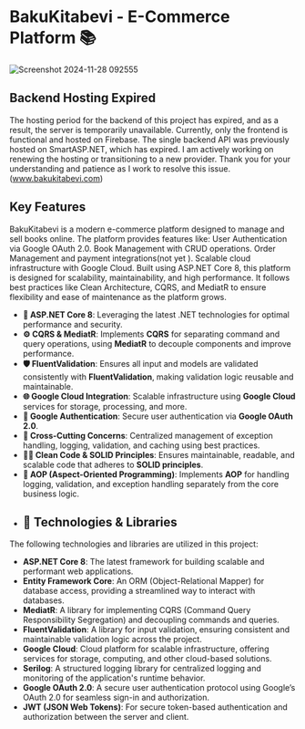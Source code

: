 #  BakuKitabevi - E-Commerce Platform 📚
![Screenshot 2024-11-28 092555](https://github.com/user-attachments/assets/e2e2b11a-ed0c-447c-92c0-9aa2e1b8ee07)

## Backend Hosting Expired

The hosting period for the backend of this project has expired, and as a result, the server is temporarily unavailable. Currently, only the frontend is functional and hosted on Firebase. The single backend API was previously hosted on SmartASP.NET, which has expired. I am actively working on renewing the hosting or transitioning to a new provider. Thank you for your understanding and patience as I work to resolve this issue.(www.bakukitabevi.com)



## Key Features
BakuKitabevi is a modern e-commerce platform designed to manage and sell books online. The platform provides features like:
User Authentication via Google OAuth 2.0.
Book Management with CRUD operations.
Order Management and payment integrations(not yet ).
Scalable cloud infrastructure with Google Cloud.
Built using ASP.NET Core 8, this platform is designed for scalability, maintainability, and high performance. It follows best practices like Clean Architecture, CQRS, and MediatR to ensure flexibility and ease of maintenance as the platform grows.
- **🚀 ASP.NET Core 8**: Leveraging the latest .NET technologies for optimal performance and security.
- **⚙️ CQRS & MediatR**: Implements **CQRS** for separating command and query operations, using **MediatR** to decouple components and improve performance.
- **🛡️ FluentValidation**: Ensures all input and models are validated consistently with **FluentValidation**, making validation logic reusable and maintainable.
- **🌐 Google Cloud Integration**: Scalable infrastructure using **Google Cloud** services for storage, processing, and more.
- **🔐 Google Authentication**: Secure user authentication via **Google OAuth 2.0**.
- **🔄 Cross-Cutting Concerns**: Centralized management of exception handling, logging, validation, and caching using best practices.
- **🧑‍💻 Clean Code & SOLID Principles**: Ensures maintainable, readable, and scalable code that adheres to **SOLID principles**.
- **🎯 AOP (Aspect-Oriented Programming)**: Implements **AOP** for handling logging, validation, and exception handling separately from the core business logic.
- ## 🚀 Technologies & Libraries

The following technologies and libraries are utilized in this project:

- **ASP.NET Core 8**: The latest framework for building scalable and performant web applications.
- **Entity Framework Core**: An ORM (Object-Relational Mapper) for database access, providing a streamlined way to interact with databases.
- **MediatR**: A library for implementing CQRS (Command Query Responsibility Segregation) and decoupling commands and queries.
- **FluentValidation**: A library for input validation, ensuring consistent and maintainable validation logic across the project.
- **Google Cloud**: Cloud platform for scalable infrastructure, offering services for storage, computing, and other cloud-based solutions.
- **Serilog**: A structured logging library for centralized logging and monitoring of the application's runtime behavior.
- **Google OAuth 2.0**: A secure user authentication protocol using Google’s OAuth 2.0 for seamless sign-in and authorization.
- **JWT (JSON Web Tokens)**: For secure token-based authentication and authorization between the server and client.


